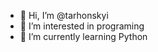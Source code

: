 - 👋 Hi, I’m @tarhonskyi
- 👀 I’m interested in programing 
- 🌱 I’m currently learning Python


<!---
tarhonskyi/tarhonskyi is a ✨ special ✨ repository because its `README.md` (this file) appears on your GitHub profile.
You can click the Preview link to take a look at your changes.
--->
